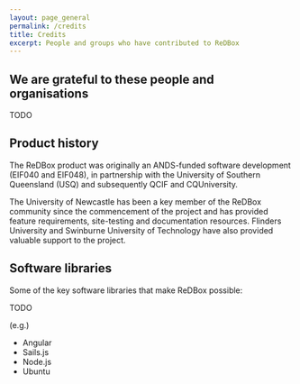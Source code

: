 ```yaml
---
layout: page_general
permalink: /credits
title: Credits
excerpt: People and groups who have contributed to ReDBox
---
```


## We are grateful to these people and organisations

TODO

## Product history

The ReDBox product was originally an ANDS-funded software development (EIF040 and EIF048), in partnership with the University of Southern Queensland (USQ) and subsequently QCIF and CQUniversity.

The University of Newcastle has been a key member of the ReDBox community since the commencement of the project and has provided feature requirements, site-testing and documentation resources. Flinders University and Swinburne University of Technology have also provided valuable support to the project.

## Software libraries

Some of the key software libraries that make ReDBox possible:

TODO

(e.g.)

- Angular
- Sails.js
- Node.js
- Ubuntu
